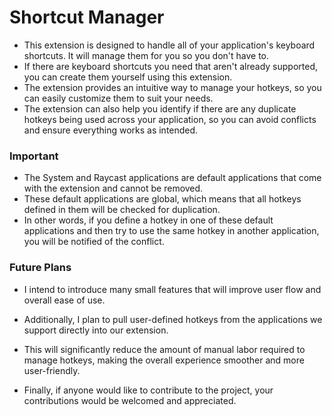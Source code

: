 # Shortcut Manager

- This extension is designed to handle all of your application's keyboard shortcuts. It will manage them for you so you don't have to.
- If there are keyboard shortcuts you need that aren't already supported, you can create them yourself using this extension.
- The extension provides an intuitive way to manage your hotkeys, so you can easily customize them to suit your needs.
- The extension can also help you identify if there are any duplicate hotkeys being used across your application, so you can avoid conflicts and ensure everything works as intended.

### Important

- The System and Raycast applications are default applications that come with the extension and cannot be removed.
- These default applications are global, which means that all hotkeys defined in them will be checked for duplication.
- In other words, if you define a hotkey in one of these default applications and then try to use the same hotkey in another application, you will be notified of the conflict.

### Future Plans

- I intend to introduce many small features that will improve user flow and overall ease of use.
- Additionally, I plan to pull user-defined hotkeys from the applications we support directly into our extension.
- This will significantly reduce the amount of manual labor required to manage hotkeys, making the overall experience smoother and more user-friendly.

- Finally, if anyone would like to contribute to the project, your contributions would be welcomed and appreciated.
